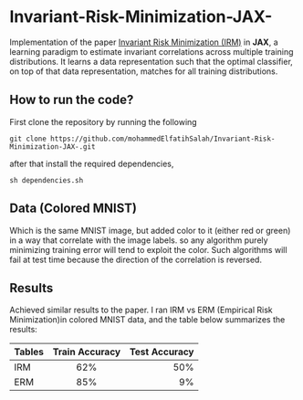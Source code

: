 # Invariant-Risk-Minimization-JAX-
Implementation of the paper [Invariant Risk Minimization (IRM)](https://arxiv.org/abs/1907.02893) in **JAX**, a learning paradigm to estimate invariant correlations across multiple training distributions. It 
learns a data representation such that the optimal classifier, on top of that data representation, matches for all training distributions.

## How to run the code?
First clone the repository by running the following
```
git clone https://github.com/mohammedElfatihSalah/Invariant-Risk-Minimization-JAX-.git
```
after that install the required dependencies,

```
sh dependencies.sh
```

## Data (Colored MNIST)

Which is the same MNIST image, but added color to it (either red or green) in a way that correlate with the image labels. so any algorithm purely minimizing training error will tend to
exploit the color. Such algorithms will fail at test time because the direction of the correlation is reversed.

## Results
Achieved similar results to the paper. I ran IRM vs ERM (Empirical Risk Minimization)in colored MNIST data, and the table
below summarizes the results:

| Tables        | Train Accuracy          | Test Accuracy  |
| ------------- |:-------------:| -----:|
| IRM      | 62% | 50%|
| ERM     | 85%      |   9% |
